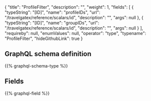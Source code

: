 {
  "title": "ProfileFilter",
  "description": "",
  "weight": 1,
  "fields": [
    {
      "typeString": "[ID]",
      "name": "profileIDs",
      "url": "/travelgatex/reference/scalars/id",
      "description": "",
      "args": null
    },
    {
      "typeString": "[ID]",
      "name": "groupIDs",
      "url": "/travelgatex/reference/scalars/id",
      "description": "",
      "args": null
    }
  ],
  "requireby": null,
  "enumValues": null,
  "operator": "type",
  "typename": "ProfileFilter",
  "hideGithubLink": true
}
## GraphQL schema definition

{{% graphql-schema-type %}}

## Fields

{{% graphql-field %}}
